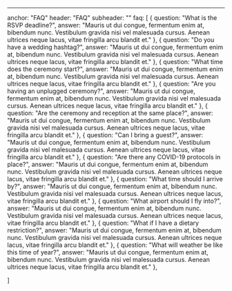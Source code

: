 ---
anchor: "FAQ"
header: "FAQ"
subheader: ""
faq: [
  { 
    question: "What is the RSVP deadline?",
    answer: "Mauris ut dui congue, fermentum enim at, bibendum nunc. Vestibulum gravida nisi vel malesuada cursus. Aenean ultrices neque lacus, vitae fringilla arcu blandit et."
  },
  { 
    question: "Do you have a wedding hashtag?",
    answer: "Mauris ut dui congue, fermentum enim at, bibendum nunc. Vestibulum gravida nisi vel malesuada cursus. Aenean ultrices neque lacus, vitae fringilla arcu blandit et."
  },
  { 
    question: "What time does the ceremony start?",
    answer: "Mauris ut dui congue, fermentum enim at, bibendum nunc. Vestibulum gravida nisi vel malesuada cursus. Aenean ultrices neque lacus, vitae fringilla arcu blandit et."
  },
  { 
    question: "Are you having an unplugged ceremony?",
    answer: "Mauris ut dui congue, fermentum enim at, bibendum nunc. Vestibulum gravida nisi vel malesuada cursus. Aenean ultrices neque lacus, vitae fringilla arcu blandit et."
  },
  { 
    question: "Are the ceremony and reception at the same place?",
    answer: "Mauris ut dui congue, fermentum enim at, bibendum nunc. Vestibulum gravida nisi vel malesuada cursus. Aenean ultrices neque lacus, vitae fringilla arcu blandit et."
  },
  { 
    question: "Can I bring a guest?",
    answer: "Mauris ut dui congue, fermentum enim at, bibendum nunc. Vestibulum gravida nisi vel malesuada cursus. Aenean ultrices neque lacus, vitae fringilla arcu blandit et."
  },
  { 
    question: "Are there any COVID-19 protocols in place?",
    answer: "Mauris ut dui congue, fermentum enim at, bibendum nunc. Vestibulum gravida nisi vel malesuada cursus. Aenean ultrices neque lacus, vitae fringilla arcu blandit et."
  },
  { 
    question: "What time should I arrive by?",
    answer: "Mauris ut dui congue, fermentum enim at, bibendum nunc. Vestibulum gravida nisi vel malesuada cursus. Aenean ultrices neque lacus, vitae fringilla arcu blandit et."
  },
  { 
    question: "What airport should I fly into?",
    answer: "Mauris ut dui congue, fermentum enim at, bibendum nunc. Vestibulum gravida nisi vel malesuada cursus. Aenean ultrices neque lacus, vitae fringilla arcu blandit et."
  },
  { 
    question: "What if I have a dietary restriction?",
    answer: "Mauris ut dui congue, fermentum enim at, bibendum nunc. Vestibulum gravida nisi vel malesuada cursus. Aenean ultrices neque lacus, vitae fringilla arcu blandit et."
  },
  { 
    question: "What will weather be like this time of year?",
    answer: "Mauris ut dui congue, fermentum enim at, bibendum nunc. Vestibulum gravida nisi vel malesuada cursus. Aenean ultrices neque lacus, vitae fringilla arcu blandit et."
  },
  
]
